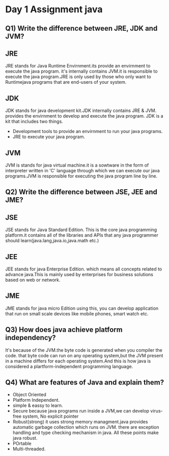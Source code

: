 
# Day 1 Assignment java




## Q1) Write the difference between JRE, JDK and JVM?

## JRE 
JRE stands for Java Runtime Envirnment.its provide an envirnment to execute the java program.
it's internally contains JVM.it is responsible to execute the java program.JRE is only used by those who only want to Runtimejava programs that are end-users of your system.

## JDK
JDK stands for java development kit.JDK internally contains JRE & JVM.
provides the envirnment to develop and execute the java program.
JDK is a kit that includes two things.
- Development tools to provide an envirnment to run your java programs.
- JRE to execute your java program.

## JVM
JVM is stands for java virtual machine.it is a sowtware in the form of interpreter written in 'C' language
through which we can execute our java programs.JVM is responsible for executing the java program line by line.


## Q2) Write the difference between JSE, JEE and JME?

## JSE
JSE stands for Java Standard Edition. This is the core java programming platform.it contains all of the libraries and APIs that any java programmer should
learn(java.lang,java.io,java.math etc.) 

## JEE
JEE stands for java Enterprise Edition. which means all concepts related to advance java.This is mainly used by enterprises for business solutions based on
web or network.



## JME
JME stands for java micro Edition using this, you can develop application that run on small
scale devices like mobile phones, smart watch etc.

## Q3) How does java achieve platform independency?

It's because of the JVM.the byte code is generated when you compiler the code. that byte code can run on any
operating system,but the JVM  present in a machine differs for each operating system.And this is how java is considered a plartform-independent
programming language. 

## Q4) What are features of Java and explain them?

- Object Oriented
- Platform Independent.
- simple & eassy to learn.
- Secure because java programs run inside a JVM,we can develop virus-free system, No explicit pointer
- Robust(strong) it uses strong memory managment.java provides automatic garbage collection which runs on JVM.
there are exception handling and type checking mechanism in java. All these points make java robust.
- POrtable
- Multi-threaded.









